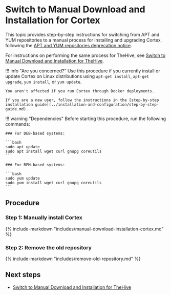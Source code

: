 # Switch to Manual Download and Installation for Cortex

This topic provides step-by-step instructions for switching from APT and YUM repositories to a manual process for installing and upgrading Cortex, following the [APT and YUM repositories deprecation notice](../../thehive/operations/apt-yum-repositories-end/apt-yum-deprecation-notice.md).

For instructions on performing the same process for TheHive, see [Switch to Manual Download and Installation for TheHive](../../thehive/operations/apt-yum-repositories-end/switch-to-manual-download-installation-thehive.md).

!!! info "Are you concerned?"
    Use this procedure if you currently install or update Cortex on Linux distributions using `apt-get install`, `apt-get upgrade`, `yum install`, or `yum update`.

    You aren't affected if you run Cortex through Docker deployments.

    If you are a new user, follow the instructions in the [step-by-step installation guide](../installation-and-configuration/step-by-step-guide.md).

!!! warning "Dependencies"
    Before starting this procedure, run the following commands:

    ### For DEB-based systems:

    ```bash
    sudo apt update
    sudo apt install wget curl gnupg coreutils
    ```

    ### For RPM-based systems:

    ```bash
    sudo yum update
    sudo yum install wget curl gnupg coreutils
    ```

<h2>Procedure</h2>

### Step 1: Manually install Cortex

{% include-markdown "includes/manual-download-installation-cortex.md" %}

### Step 2: Remove the old repository

{% include-markdown "includes/remove-old-repository.md" %}

<h2>Next steps</h2>

* [Switch to Manual Download and Installation for TheHive](../../thehive/operations/apt-yum-repositories-end/switch-to-manual-download-installation-thehive.md)